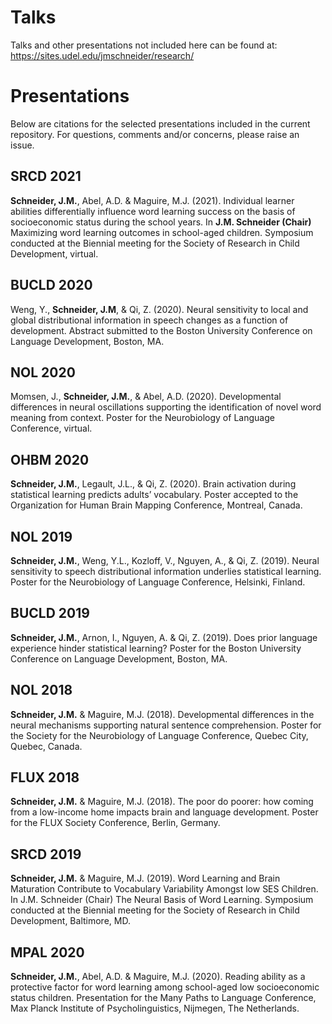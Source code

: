 # Talks
Talks and other presentations not included here can be found at: https://sites.udel.edu/jmschneider/research/

# Presentations
Below are citations for the selected presentations included in the current repository. For questions, comments and/or concerns, please raise an issue.

## SRCD 2021
**Schneider, J.M.**, Abel, A.D. & Maguire, M.J. (2021). Individual learner abilities differentially influence word learning success on the basis of socioeconomic status during the school years. In **J.M. Schneider (Chair)** Maximizing word learning outcomes in school-aged children. Symposium conducted at the Biennial meeting for the Society of Research in Child Development, virtual.

## BUCLD 2020
Weng, Y., **Schneider, J.M**, & Qi, Z. (2020). Neural sensitivity to local and global distributional information in speech changes as a function of development. Abstract submitted to the Boston University Conference on Language Development, Boston, MA.

## NOL 2020
Momsen, J., **Schneider, J.M.**, & Abel, A.D. (2020). Developmental differences in neural oscillations supporting the identification of novel word meaning from context. Poster for the Neurobiology of Language Conference, virtual.

## OHBM 2020
**Schneider, J.M.**, Legault, J.L., & Qi, Z. (2020). Brain activation during statistical learning predicts adults’ vocabulary. Poster accepted to the Organization for Human Brain Mapping Conference, Montreal, Canada.

## NOL 2019
**Schneider, J.M.**, Weng, Y.L., Kozloff, V., Nguyen, A., & Qi, Z. (2019). Neural sensitivity to speech distributional information underlies statistical learning. Poster for the Neurobiology of Language Conference, Helsinki, Finland.

## BUCLD 2019
**Schneider, J.M.**, Arnon, I., Nguyen, A. & Qi, Z. (2019). Does prior language experience hinder statistical learning? Poster for the Boston University Conference on Language Development, Boston, MA.

## NOL 2018 
**Schneider, J.M.** & Maguire, M.J. (2018). Developmental differences in the neural mechanisms supporting natural sentence comprehension. Poster for the Society for the Neurobiology of Language Conference, Quebec City, Quebec, Canada.

## FLUX 2018
**Schneider, J.M.** & Maguire, M.J. (2018). The poor do poorer: how coming from a low-income home impacts brain and language development. Poster for the FLUX Society Conference, Berlin, Germany.

## SRCD 2019
**Schneider, J.M.** & Maguire, M.J. (2019). Word Learning and Brain Maturation Contribute to Vocabulary Variability Amongst low SES Children. In J.M. Schneider (Chair) The Neural Basis of Word Learning. Symposium conducted at the Biennial meeting for the Society of Research in Child Development, Baltimore, MD.

## MPAL 2020
**Schneider, J.M.**, Abel, A.D. & Maguire, M.J. (2020). Reading ability as a protective factor for word learning among school-aged low socioeconomic status children. Presentation for the Many Paths to Language Conference, Max Planck Institute of Psycholinguistics, Nijmegen, The Netherlands.

